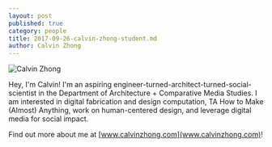 ```yaml
---
layout: post
published: true
category: people
title: 2017-09-26-calvin-zhong-student.md
author: Calvin Zhong
---
```

![Calvin Zhong]({{site.baseurl}}/assets/calvin.png)

Hey, I'm Calvin! I'm an aspiring engineer-turned-architect-turned-social-scientist in the Department of Architecture + Comparative Media Studies. I am interested in digital fabrication and design computation, TA How to Make (Almost) Anything, work on human-centered design, and leverage digital media for social impact. 

Find out more about me at [www.calvinzhong.com](www.calvinzhong.com)!
